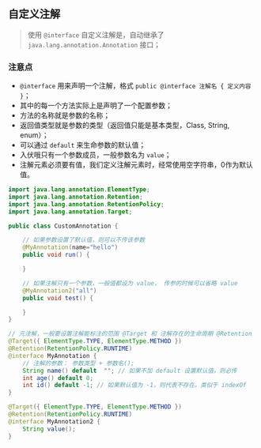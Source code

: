 ## 自定义注解
> 使用 `@interface` 自定义注解是，自动继承了 `java.lang.annotation.Annotation` 接口；

### 注意点
* `@interface` 用来声明一个注解，格式 `public @interface 注解名 { 定义内容 }`；
* 其中的每一个方法实际上是声明了一个配置参数；
* 方法的名称就是参数的名称；
* 返回值类型就是参数的类型（返回值只能是基本类型，Class, String, enum）；
* 可以通过 `default` 来生命参数的默认值；
* 入伏哦只有一个参数成员，一般参数名为 `value`；
* 注解元素必须要有值，我们定义注解元素时，经常使用空字符串，0作为默认值。

```java
import java.lang.annotation.ElementType;
import java.lang.annotation.Retention;
import java.lang.annotation.RetentionPolicy;
import java.lang.annotation.Target;

public class CustomAnnotation {

    // 如果参数设置了默认值，则可以不传该参数
    @MyAnnotation(name="hello")
    public void run() {

    }

    // 如果注解只有一个参数，一般值都设为 value， 传参的时候可以省略 value
    @MyAnnotation2("all")
    public void test() {

    }
}

// 元注解，一般要设置注解能标注的范围 @Target 和 注解存在的生命周期 @Retention
@Target({ ElementType.TYPE, ElementType.METHOD })
@Retention(RetentionPolicy.RUNTIME)
@interface MyAnnotation {
    // 注解的参数： 参数类型 + 参数名();
    String name() default  ""; // 如果不加 default 设置默认值，则必传
    int age() default 0;
    int id() default -1; // 如果默认值为 -1，则代表不存在。类似于 indexOf
}

@Target({ ElementType.TYPE, ElementType.METHOD })
@Retention(RetentionPolicy.RUNTIME)
@interface MyAnnotation2 {
    String value();
}


```

